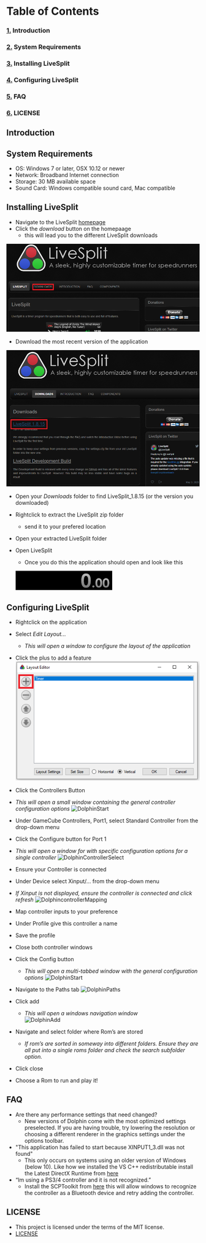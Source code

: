 # Table of Contents 

### [1.](#introduction) Introduction
### [2.](#system-requirements) System Requirements
### [3.](#installing-livesplit) Installing LiveSplit 
### [4.](#configuring-livesplit) Configuring LiveSplit
### [5.](#faq) FAQ
### [6.](#license) LICENSE


## Introduction


## System Requirements
 * OS: Windows 7 or later, OSX 10.12 or newer
 * Network: Broadband Internet connection
 * Storage: 30 MB available space
 * Sound Card: Windows compatible sound card, Mac compatible
 
## Installing LiveSplit
 * Navigate to the LiveSplit [homepage](https://livesplit.org/)
 * Click the _download_ button on the homepaage
   * this will lead you to the different LiveSplit downloads
   
  ![download](https://github.com/ChaseAlll/P2/blob/main/P2_pictures/download.png)
  
  * Download the most recent version of the application
  
  ![down2](https://github.com/ChaseAlll/P2/blob/main/P2_pictures/down2.png)
  
  * Open your _Downloads_ folder to find LiveSplit_1.8.15 (or the version you downloaded)
  * Rightclick to extract the LiveSplit zip folder
    * send it to your prefered location
  * Open your extracted LiveSplit folder
  * Open LiveSplit
    * Once you do this the application should open and look like this
    
    ![exe](https://github.com/ChaseAlll/P2/blob/main/P2_pictures/exe.png)

## Configuring LiveSplit
 * Rightclick on the application
 * Select _Edit Layout..._
   * _This will open a window to configure the layout of the application_
  * Click the plus to add a feature 
  ![layout](https://github.com/ChaseAlll/P2/blob/main/P2_pictures/layout.png)
  
  * Click the Controllers Button
   * _This will open a small window containing the general controller configuration options_
  ![DolphinStart](https://raw.githubusercontent.com/RobertGageStroud/Portfolio/master/P2Pictures/DolphinHomeSmall.png)
  * Under GameCube Controllers, Port1, select Standard Controller from the drop-down menu
  * Click the Configure button for Port 1
   * _This will open a window for with specific configuration options for a single controller_
   ![DolphinControllerSelect](https://raw.githubusercontent.com/RobertGageStroud/Portfolio/master/P2Pictures/ControllerSettingsSmall.png)
  * Ensure your Controller is connected
  * Under Device select Xinput/… from the drop-down menu
   * _If Xinput is not displayed, ensure the controller is connected and click refresh_
  ![DolphincontrollerMapping](https://raw.githubusercontent.com/RobertGageStroud/Portfolio/master/P2Pictures/ControllerMappingSmall.png)
   
    

 * Map controller inputs to your preference
 * Under Profile give this controller a name
 * Save the profile
 * Close both controller windows 
 * Click the Config button
   * _This will open a multi-tabbed window with the general configuration options_ 
 ![DolphinStart](https://raw.githubusercontent.com/RobertGageStroud/Portfolio/master/P2Pictures/DolphinHomeConfigSmall.png)
* Navigate to the Paths tab
![DolphinPaths](https://raw.githubusercontent.com/RobertGageStroud/Portfolio/master/P2Pictures/PathsArrowSmall.png)
 * Click add
   * _This will open a windows navigation window_  
![DolphinAdd](https://raw.githubusercontent.com/RobertGageStroud/Portfolio/master/P2Pictures/PathsAddsmall.png)
 * Navigate and select folder where Rom’s are stored
   * _If rom’s are sorted in someway into different folders. Ensure they are all put into a single roms folder and check the search subfolder option._ 
 * Click close
 * Choose a Rom to run and play it!

## FAQ
 * Are there any performance settings that need changed?
   * New versions of Dolphin come with the most optimized settings preselected. If you are having trouble, try lowering the resolution or choosing a different renderer in the graphics settings under the options toolbar. 
 * "This application has failed to start because XINPUT1_3.dll was not found"
   * This only occurs on systems using an older version of Windows (below 10). Like how we installed the VS C++ redistributable install the Latest DirectX Runtime from [here](https://support.microsoft.com/en-us/help/179113/how-to-install-the-latest-version-of-directx) 
 * “Im using a PS3/4 controller and it is not recognized.”
   * Install the SCPToolkit from [here](https://github.com/nefarius/ScpToolkit) this will allow windows to recognize the controller as a Bluetooth device and retry adding the controller. 

## LICENSE
 * This project is licensed under the terms of the MIT license.
 * [LICENSE](https://github.com/RobertGageStroud/Portfolio/blob/master/LICENSE)

